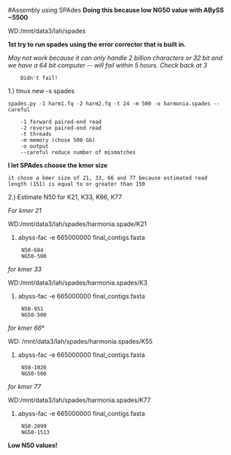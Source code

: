 #Assembly using SPAdes 
**Doing this because low NG50 value with ABySS ~5500**

WD:/mnt/data3/lah/spades

**1st try to run spades using the error corrector that is built in.**

*May not work because it can only handle 2 billion characters or 32 bit and we have a 64 bit computer -- will fail within 5 hours. Check back at 3*
		
		Didn't fail!

1.) tmux new -s spades
	
	spades.py -1 harm1.fq -2 harm2.fq -t 24 -m 500 -o harmonia.spades --careful 
		
		-1 forward paired-end read
		-2 reverse paired-end read
		-t threads 
		-m memory (chose 500 Gb)
		-o output
		--careful reduce number of mismatches 
		
**I let SPAdes choose the kmer size** 
			
	it chose a kmer size of 21, 33, 66 and 77 because estimated read length (151) is equal to or greater than 150 
	

2.) Estimate N50 for K21, K33, K66, K77

*For kmer 21*

WD:/mnt/data3/lah/spades/harmonia.spade/K21


1. abyss-fac -e 665000000 final_contigs.fasta

		N50-684
		NG50-500

*for kmer 33*

WD:/mnt/data3/lah/spades/harmonia.spades/K3


1. abyss-fac -e 665000000 final_contigs.fasta

		N50-951
		NG50-500
		
*for kmer 66**

WD:	/mnt/data3/lah/spades/harmonia.spades/K55

1. abyss-fac -e 665000000 final_contigs.fasta

		N50-1020
		NG50-500	
		
*for kmer 77*

WD:/mnt/data3/lah/spades/harmonia.spades/K77

1. abyss-fac -e 665000000 final_contigs.fasta

		N50-2099
		NG50-1513


**Low N50 values!**


			
